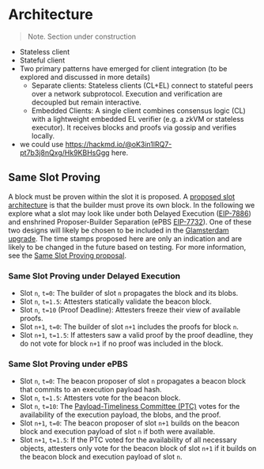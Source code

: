 # Architecture
> Note. Section under construction
- Stateless client
- Stateful client
- Two primary patterns have emerged for client integration (to be explored and discussed in more details)
    - Separate clients: Stateless clients (CL+EL) connect to stateful peers over a network subprotocol. Execution and verification are decoupled but remain interactive.
    - Embedded Clients: A single client combines consensus logic (CL) with a lightweight embedded EL verifier (e.g. a zkVM or stateless executor). It receives blocks and proofs via gossip and verifies locally.
- we could use https://hackmd.io/@oK3in1lRQ7-pt7b3j8nQxg/Hk9KBHsGgg here.

## Same Slot Proving
A block must be proven within the slot it is proposed. A [proposed slot architecture](https://ethresear.ch/t/prover-killers-killer-you-build-it-you-prove-it/22308) is that the builder must prove its own block. In the following we explore what a slot may look like under both Delayed Execution ([EIP-7886](https://eips.ethereum.org/EIPS/eip-7886)) and enshrined Proposer-Builder Separation (ePBS [EIP-7732](https://eips.ethereum.org/EIPS/eip-7732)). One of these two designs will likely be chosen to be included in the [Glamsterdam upgrade](https://ethereum-magicians.org/t/eip-7773-glamsterdam-network-upgrade-meta-thread/21195). The time stamps proposed here are only an indication and are likely to be changed in the future based on testing. For more information, see the [Same Slot Proving proposal](https://ethresear.ch/t/prover-killers-killer-you-build-it-you-prove-it/22308).

### Same Slot Proving under Delayed Execution
- Slot `n`, `t=0`: The builder of slot `n` propagates the block and its blobs.
- Slot `n`, `t=1.5`: Attesters statically validate the beacon block.
- Slot `n`, `t=10` (Proof Deadline): Attesters freeze their view of available proofs.
- Slot `n+1`, `t=0`: The builder of slot `n+1` includes the proofs for block `n`.
- Slot `n+1`, `t=1.5`: If attesters saw a valid proof by the proof deadline, they do not vote for block `n+1` if no proof was included in the block.

### Same Slot Proving under ePBS
- Slot `n`, `t=0`: The beacon proposer of slot `n` propagates a beacon block that commits to an execution payload hash.
- Slot `n`, `t=1.5`: Attesters vote for the beacon block.
- Slot `n`, `t=10`: The [Payload-Timeliness Committee (PTC)](https://ethresear.ch/t/payload-timeliness-committee-ptc-an-epbs-design/16054#proposer-initiated-splitting-18) votes for the availability of the execution payload, the blobs, and the proof.
- Slot `n+1`, `t=0`: The beacon proposer of slot `n+1` builds on the beacon block and execution payload of slot `n` if both were available.
- Slot `n+1`, `t=1.5`: If the PTC voted for the availability of all necessary objects, attesters only vote for the beacon block of slot `n+1` if it builds on the beacon block and execution payload of slot `n`.

